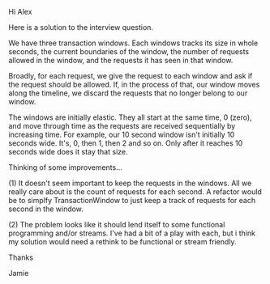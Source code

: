 Hi Alex

Here is a solution to the interview question.

We have three transaction windows. Each windows tracks its size in whole seconds, the current boundaries of the window, the number of requests allowed in the window, and the requests it has seen in that window.

Broadly, for each request, we give the request to each window and ask if the request should be allowed. If, in the process of that, our window moves along the timeline, we discard the requests that no longer belong to our window.

The windows are initially elastic. They all start at the same time, 0 (zero), and move through time as the requests are received sequentially by increasing time. For example, our 10 second window isn't initially 10 seconds wide. It's, 0, then 1, then 2 and so on. Only after it reaches 10 seconds wide does it stay that size. 

Thinking of some improvements...

(1) It doesn't seem important to keep the requests in the windows. All we really care about is the count of requests for each second. A refactor would be to simplfy TransactionWindow to just keep a track of requests for each second in the window.

(2) The problem looks like it should lend itself to some functional programming and/or streams. I've had a bit of a play with each, but i think my solution would need a rethink to be functional or stream friendly.

Thanks

Jamie
